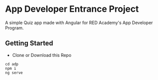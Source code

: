 # App Developer Entrance Project

A simple Quiz app made with Angular for RED Academy's App Developer Program.

## Getting Started

- Clone or Download this Repo
```
cd adp
npm i
ng serve
```
